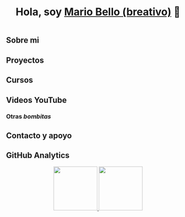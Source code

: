 <div align="center">
<h1 align="center">Hola, soy <a href="https://breativo.com">Mario Bello (breativo)</a> 👋</h1>
</div>
<img src="">

## Sobre mi

## Proyectos

## Cursos

## Videos YouTube

### Otras *bombitas* 

## Contacto y apoyo


## GitHub Analytics

<p align="center">
<a href="https://github.com/breativo">
  <img height="120em" src="https://github-readme-stats-eight-theta.vercel.app/api?username=breativo&show_icons=true&theme=algolia&include_all_commits=true&count_private=true"/>
  <img height="120em" src="https://github-readme-stats-eight-theta.vercel.app/api/top-langs/?username=breativo&layout=compact&langs_count=8&theme=algolia"/>
</a>
</p>